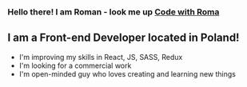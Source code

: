 ### Hello there! I am Roman - look me up **[Code with Roma](https://codewithroman.netlify.app/)**

## I am a Front-end Developer located in Poland!
- I'm improving my skills in React, JS, SASS, Redux
- I'm looking for a commercial work
- I'm open-minded guy who loves creating and learning new things
